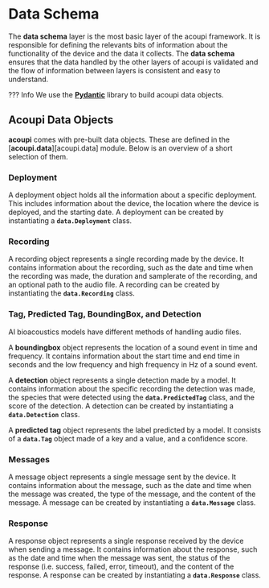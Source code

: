 # Data Schema

The __data schema__ layer is the most basic layer of the acoupi framework. It is responsible for defining the relevants bits of information about the functionality of the device and the data it collects. The __data schema__ ensures that the data handled by the other layers of acoupi is validated and the flow of information between layers is consistent and easy to understand. 

??? Info
    We use the  [**Pydantic**](https://docs.pydantic.dev/dev/) library to build acoupi data objects.

## Acoupi Data Objects

**acoupi** comes with pre-built data objects. These are defined in the
[**acoupi.data**][acoupi.data] module. Below is an overview of a short
selection of them.

### Deployment

A deployment object holds all the information about a specific deployment. This includes information about the device, the location where the device is deployed, and the starting date. A deployment can be created by instantiating a **`data.Deployment`** class.

### Recording

A recording object represents a single recording made by the device. It contains information about the recording, such as the date and time when the recording was made, the duration and samplerate of the recording, and an optional path to the audio file. A recording can be created by instantiating the **`data.Recording`** class.

### Tag, Predicted Tag, BoundingBox, and Detection

AI bioacoustics models have different methods of handling audio files.

A **boundingbox** object represents the location of a sound event in time and frequency. It contains information about the start time and end time in seconds and the low frequency and high frequency in Hz of a sound event.

A **detection** object represents a single detection made by a model. It contains information about the specific recording the detection was made, the species that were detected using the **`data.PredictedTag`** class, and the score of the detection. A detection can be created by instantiating a **`data.Detection`** class.

A **predicted tag** object represents the label predicted by a model. It consists of a **`data.Tag`** object made of a key and a value, and a confidence score. 


### Messages

A message object represents a single message sent by the device. It contains
information about the message, such as the date and time when the message was
created, the type of the message, and the content of the message. A message can
be created by instantiating a **`data.Message`** class.

### Response

A response object represents a single response received by the device when
sending a message. It contains information about the response, such as the date
and time when the message was sent, the status of the response (i.e. success,
failed, error, timeout), and the content of the response. A response can be
created by instantiating a **`data.Response`** class.
